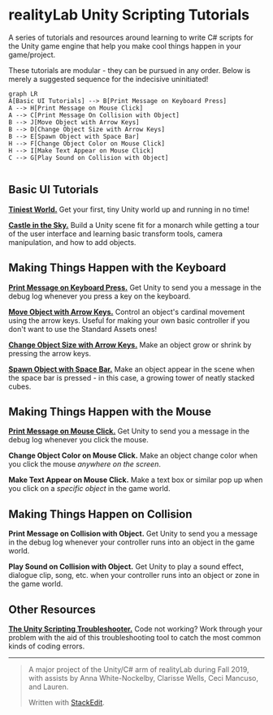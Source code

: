 # realityLab Unity Scripting Tutorials

A series of tutorials and resources around learning to write C# scripts for the Unity game engine that help you make cool things happen in your game/project.

These tutorials are modular - they can be pursued in any order. Below is merely a suggested sequence for the indecisive uninitiated!


```mermaid
graph LR
A[Basic UI Tutorials] --> B[Print Message on Keyboard Press]
A --> H[Print Message on Mouse Click]
A --> C[Print Message On Collision with Object]
B --> J[Move Object with Arrow Keys]
B --> D[Change Object Size with Arrow Keys]
B --> E[Spawn Object with Space Bar]
H --> F[Change Object Color on Mouse Click]
H --> I[Make Text Appear on Mouse Click]
C --> G[Play Sound on Collision with Object]


```

## Basic UI Tutorials

**[Tiniest World.](https://docs.google.com/document/d/1HICcZzxWDP6cL9Y6xMmYOgyY1Ym7-_HHbYp5XHS6zbQ/edit?usp=sharing)**  Get your first, tiny Unity world up and running in no time!
 
**[Castle in the  Sky.](https://www.youtube.com/watch?v=14N5oHBaOSE&feature=youtu.be)**  Build a Unity scene fit for a monarch while getting a tour of the user interface and learning basic transform tools, camera manipulation, and how to add objects.

## Making Things Happen with the Keyboard

**[Print Message on Keyboard Press.](https://youtu.be/2Vdnk1WNIHI)** Get Unity to send you a message in the debug log whenever you press a key on the keyboard.

**[Move Object with Arrow Keys.](https://www.youtube.com/watch?v=C0r451Oj540)** Control an object's cardinal movement using the arrow keys. Useful for making your own basic controller if you don't want to use the Standard Assets ones!

**[Change Object Size with Arrow Keys.](https://www.youtube.com/watch?v=NaKjmQqp5uA&feature=youtu.be)** Make an object grow or shrink by pressing the arrow keys.

**[Spawn Object with Space Bar.](https://www.youtube.com/watch?v=5zpGC8uaCl4&feature=youtu.be)** Make an object appear in the scene when the space bar is pressed - in this case, a growing tower of neatly stacked cubes.

## Making Things Happen with the Mouse

**[Print Message on Mouse Click.](https://youtu.be/2Vdnk1WNIHI)** Get Unity to send you a message in the debug log whenever you click the mouse. 

**Change Object Color on Mouse Click.** Make an object change color when you click the mouse *anywhere on the screen*.

**Make Text Appear on Mouse Click.** Make a text box or similar pop up when you click on a *specific object* in the game world.

## Making Things Happen on Collision

**Print Message on Collision with Object.** Get Unity to send you a message in the debug log whenever your controller runs into an object in the game world.

**Play Sound on Collision with Object.** Get Unity to play a sound effect, dialogue clip, song, etc. when your controller runs into an object or zone in the game world.

## Other Resources
**[The Unity Scripting Troubleshooter.](https://harvard.az1.qualtrics.com/jfe/form/SV_0Drc0IHiLqermkt)** Code not working? Work through your problem with the aid of this troubleshooting tool to catch the most common kinds of coding errors.

---

> A major project of the Unity/C# arm of realityLab during Fall 2019,
> with assists by Anna White-Nockelby, Clarisse Wells, Ceci Mancuso, and Lauren.
> 
> 
> 
> 
> Written with [StackEdit](https://stackedit.io/).

<!--stackedit_data:
eyJoaXN0b3J5IjpbLTE3MzkzNjk1MzUsMzA0ODQ0MzEzLC00Nj
AzMDE1MiwxNjYxMzAyNjgzLC0xNDM4NTUwMjA3LC04Nzk3MTUy
ODcsLTIwNTc3MjkxMDMsMTAwNzkxOTMyMiwxMTU4OTA2ODAyXX
0=
-->